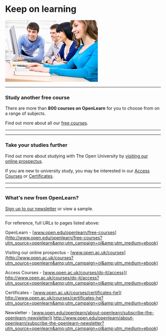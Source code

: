 # Keep on learning



![figure images/ol_skeleton_keeponlearning_image.jpg](images/ol_skeleton_keeponlearning_image.jpg)


---



### Study another free course

There are more than __800 courses on OpenLearn__ for you to choose from on a range of subjects. 

Find out more about all our [free courses](http://www.open.edu/openlearn/free-courses?utm_source=openlearn&amp;utm_campaign=ol&amp;utm_medium=ebook).


---



---



### Take your studies further

Find out more about studying with The Open University by [visiting our online prospectus](http://www.open.ac.uk/courses?utm_source=openlearn&amp;utm_campaign=ol&amp;utm_medium=ebook). 

If you are new to university study, you may be interested in our [Access Courses]( http://www.open.ac.uk/courses/do-it/access?utm_source=openlearn&amp;utm_campaign=ol&amp;utm_medium=ebook) or [Certificates]( http://www.open.ac.uk/courses/certificates-he?utm_source=openlearn&amp;utm_campaign=ol&amp;utm_medium=ebook).


---



---



### What's new from OpenLearn?

[Sign up to our newsletter](http://www.open.edu/openlearn/about-openlearn/subscribe-the-openlearn-newsletter?utm_source=openlearn&amp;utm_campaign=ol&amp;utm_medium=ebook) or view a sample.


---


For reference, full URLs to pages listed above:

OpenLearn - [www.open.edu/openlearn/free-courses](http://www.open.edu/openlearn/free-courses?utm_source=openlearn&amp;utm_campaign=ol&amp;utm_medium=ebook)

Visiting our online prospectus - [www.open.ac.uk/courses](http://www.open.ac.uk/courses?utm_source=openlearn&amp;utm_campaign=ol&amp;utm_medium=ebook)

Access Courses - [www.open.ac.uk/courses/do-it/access]( http://www.open.ac.uk/courses/do-it/access?utm_source=openlearn&amp;utm_campaign=ol&amp;utm_medium=ebook)

Certificates - [www.open.ac.uk/courses/certificates-he]( http://www.open.ac.uk/courses/certificates-he?utm_source=openlearn&amp;utm_campaign=ol&amp;utm_medium=ebook)

Newsletter - [www.open.edu/openlearn/about-openlearn/subscribe-the-openlearn-newsletter]( http://www.open.edu/openlearn/about-openlearn/subscribe-the-openlearn-newsletter?utm_source=openlearn&amp;utm_campaign=ol&amp;utm_medium=ebook)



